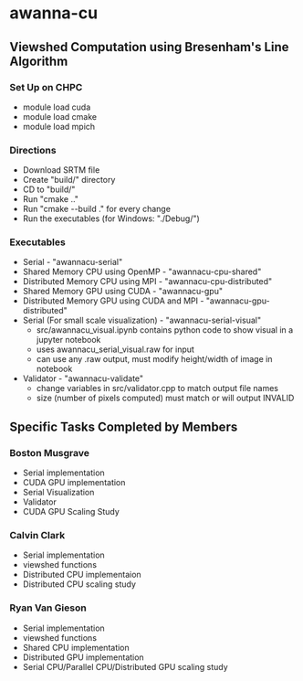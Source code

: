 # awanna-cu
## Viewshed Computation using Bresenham's Line Algorithm

### Set Up on CHPC
 - module load cuda
 - module load cmake
 - module load mpich

### Directions
 - Download SRTM file
 - Create "build/" directory
 - CD to "build/"
 - Run "cmake .."
 - Run "cmake --build ." for every change
 - Run the executables (for Windows: "./Debug/<executable>")

### Executables
 - Serial - "awannacu-serial"
 - Shared Memory CPU using OpenMP - "awannacu-cpu-shared"
 - Distributed Memory CPU using MPI - "awannacu-cpu-distributed"
 - Shared Memory GPU using CUDA - "awannacu-gpu"
 - Distributed Memory GPU using CUDA and MPI - "awannacu-gpu-distributed"
 - Serial (For small scale visualization) - "awannacu-serial-visual"
    - src/awannacu_visual.ipynb contains python code to show visual in a jupyter notebook
    - uses awannacu_serial_visual.raw for input
    - can use any .raw output, must modify height/width of image in notebook
 - Validator - "awannacu-validate"
    - change variables in src/validator.cpp to match output file names
    - size (number of pixels computed) must match or will output INVALID

## Specific Tasks Completed by Members
### Boston Musgrave
 - Serial implementation
 - CUDA GPU implementation
 - Serial Visualization
 - Validator
 - CUDA GPU Scaling Study
### Calvin Clark
- Serial implementation
- viewshed functions
- Distributed CPU implementaion
- Distributed CPU scaling study
### Ryan Van Gieson
- Serial implementation
- viewshed functions
- Shared CPU implementation
- Distributed GPU implementation
- Serial CPU/Parallel CPU/Distributed GPU scaling study